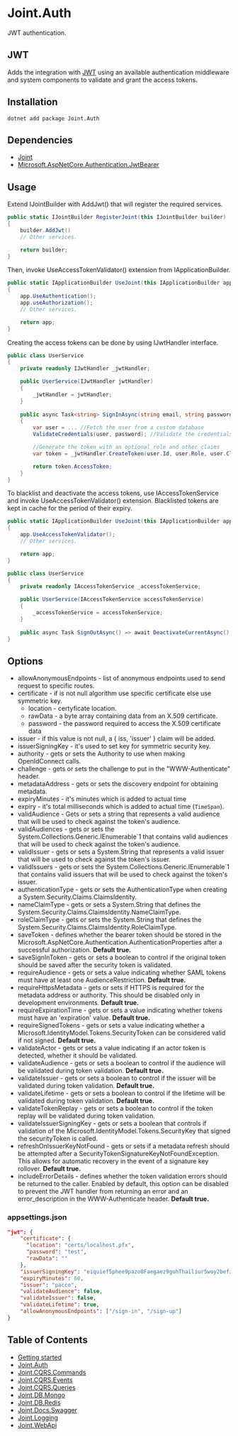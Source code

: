 # Joint.Auth

JWT authentication.

## JWT

Adds the integration with [JWT][jwt] using an available authentication middleware and system components to validate and grant the access tokens.

## Installation
```
dotnet add package Joint.Auth
```

## Dependencies
- [Joint](https://www.nuget.org/packages/Joint/)
- [Microsoft.AspNetCore.Authentication.JwtBearer](https://www.nuget.org/packages/Microsoft.AspNetCore.Authentication.JwtBearer/)

## Usage

Extend IJointBuilder with AddJwt() that will register the required services.

```c#
public static IJointBuilder RegisterJoint(this IJointBuilder builder)
{
    builder.AddJwt()
    // Other services.

    return builder;
}
```

Then, invoke UseAccessTokenValidator() extension from IApplicationBuilder.

```c#
public static IApplicationBuilder UseJoint(this IApplicationBuilder app)
{
    app.UseAuthentication();
    app.useAuthorization();
    // Other services.

    return app;
}
```

Creating the access tokens can be done by using IJwtHandler interface.

```c#
public class UserService
{
    private readonly IJwtHandler _jwtHandler;

    public UserService(IJwtHandler jwtHandler)
    {
        _jwtHandler = jwtHandler;
    }
    
    public async Task<string> SignInAsync(string email, string password)
    {
        var user = ... //Fetch the user from a custom database
        ValidateCredentials(user, password); //Validate the credentials etc.

        //Generate the token with an optional role and other claims
        var token = _jwtHandler.CreateToken(user.Id, user.Role, user.Claims); 

        return token.AccessToken;
    }
}
```

To blacklist and deactivate the access tokens, use IAccessTokenService and invoke UseAccessTokenValidator() extension. Blacklisted tokens are kept in cache for the period of their expiry.

```c#
public static IApplicationBuilder UseJoint(this IApplicationBuilder app)
{
    app.UseAccessTokenValidator();
    // Other services.

    return app;
}
```

```c#
public class UserService
{
    private readonly IAccessTokenService _accessTokenService;

    public UserService(IAccessTokenService accessTokenService)
    {
        _accessTokenService = accessTokenService;
    }
    
    public async Task SignOutAsync() => await DeactivateCurrentAsync();
}
```

## Options
- allowAnonymousEndpoints - list of anonymous endpoints used to send request to specific routes.
- certificate - if is not null algorithm use specific certificate else use symmetric key.
    - location - certyficate location.
    - rawData - a byte array containing data from an X.509 certificate.
    - password - the password required to access the X.509 certificate data
- issuer - if this value is not null, a { iss, 'issuer' } claim will be added.
- issuerSigningKey - it's used to set key for symmetric security key.
- authority - gets or sets the Authority to use when making OpenIdConnect calls.
- challenge - gets or sets the challenge to put in the "WWW-Authenticate" header.
- metadataAddress - gets or sets the discovery endpoint for obtaining metadata.
- expiryMinutes - it's minutes which is added to actual time 
- expiry - it's total milliseconds which is added to actual time (```TimeSpan```).
- validAudience - Gets or sets a string that represents a valid audience that will be used to check against the token's audience.
- validAudiences - gets or sets the System.Collections.Generic.IEnumerable`1 that contains valid audiences that will be used to check against the token's audience.
- validIssuer - gets or sets a System.String that represents a valid issuer that will be used to check against the token's issuer.
- validIssuers - gets or sets the System.Collections.Generic.IEnumerable`1 that contains valid issuers that will be used to check against the token's issuer.
- authenticationType - gets or sets the AuthenticationType when creating a System.Security.Claims.ClaimsIdentity.
- nameClaimType - gets or sets a System.String that defines the System.Security.Claims.ClaimsIdentity.NameClaimType.
- roleClaimType - gets or sets the System.String that defines the System.Security.Claims.ClaimsIdentity.RoleClaimType.
- saveToken - defines whether the bearer token should be stored in the Microsoft.AspNetCore.Authentication.AuthenticationProperties after a successful authorization. **Default true.**
- saveSignInToken - gets or sets a boolean to control if the original token should be saved after the security token is validated. 
- requireAudience - gets or sets a value indicating whether SAML tokens must have at least one AudienceRestriction. **Default true.**
- requireHttpsMetadata - gets or sets if HTTPS is required for the metadata address or authority. This should be disabled only in development environments. **Default true.**
- requireExpirationTime - gets or sets a value indicating whether tokens must have an 'expiration' value. **Default true.**
- requireSignedTokens - gets or sets a value indicating whether a Microsoft.IdentityModel.Tokens.SecurityToken can be considered valid if not signed. **Default true.**
- validateActor - gets or sets a value indicating if an actor token is detected, whether it should be validated.
- validateAudience - gets or sets a boolean to control if the audience will be validated during token validation. **Default true.**
- validateIssuer - gets or sets a boolean to control if the issuer will be validated during token validation. **Default true.**
- validateLifetime - gets or sets a boolean to control if the lifetime will be validated during token validation. **Default true.**
- validateTokenReplay - gets or sets a boolean to control if the token replay will be validated during token validation.
- validateIssuerSigningKey - gets or sets a boolean that controls if validation of the Microsoft.IdentityModel.Tokens.SecurityKey that signed the securityToken is called.
- refreshOnIssuerKeyNotFound - gets or sets if a metadata refresh should be attempted after a SecurityTokenSignatureKeyNotFoundException. This allows for automatic recovery in the event of a signature key rollover.  **Default true.**
- includeErrorDetails - defines whether the token validation errors should be returned to the caller. Enabled by default, this option can be disabled to prevent the JWT handler from returning an error and an error_description in the WWW-Authenticate header. **Default true.**

### appsettings.json

```json
"jwt": {
    "certificate": {
      "location": "certs/localhost.pfx",
      "password": "test",
      "rawData": ""
    },
    "issuerSigningKey": "eiquief5phee9pazo0Faegaez9gohThailiur5woy2befiech1oarai4aiLi6ahVecah3ie9Aiz6Peij",
    "expiryMinutes": 60,
    "issuer": "pacco",
    "validateAudience": false,
    "validateIssuer": false,
    "validateLifetime": true,
    "allowAnonymousEndpoints": ["/sign-in", "/sign-up"]
}
```

## Table of Contents
- [Getting started](/src/Joint)
- [Joint.Auth](#jwt)
- [Joint.CQRS.Commands](/src/Joint.CQRS.Commands)
- [Joint.CQRS.Events](/src/Joint.CQRS.Events)
- [Joint.CQRS.Queries](/src/Joint.CQRS.Queries)
- [Joint.DB.Mongo](/src/Joint.DB.Mongo)
- [Joint.DB.Redis](/src/Joint.DB.Redis)
- [Joint.Docs.Swagger](/src/Joint.Docs.Swagger)
- [Joint.Logging](/src/Joint.Logging)
- [Joint.WebApi](/src/Joint.WebApi)


[jwt]: https://jwt.io/
